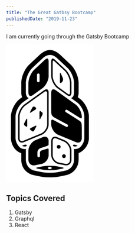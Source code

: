 ```yaml
---
title: "The Great Gatbsy Bootcamp"
publishedDate: "2019-11-23"
---
```


I am currently going through the Gatsby Bootcamp

![Odd Statue's Logo](./OSG&#32;Plain&#32;Logopng.png)

## Topics Covered

1. Gatsby
1. Graphql
1. React